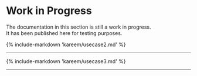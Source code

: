 # Work in Progress

The documentation in this section is still a work in progress. <br>
It has been published here for testing purposes.

<!-- ##  CFD Analysis of Winds on Low-Rise Building -->

{% include-markdown 'kareem/usecase2.md' %}

---

<!-- ##  Tamkang Database -->

{% include-markdown 'kareem/usecase3.md' %}

---
